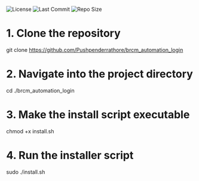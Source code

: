 ![License](https://img.shields.io/badge/license-MIT-green) 
![Last Commit](https://img.shields.io/github/last-commit/Pushpenderrathore/LUKS2-nuke)
![Repo Size](https://img.shields.io/github/repo-size/Pushpenderrathore/tor-browser)

# 1. Clone the repository
git clone https://github.com/Pushpenderrathore/brcm_automation_login

# 2. Navigate into the project directory
cd ./brcm_automation_login

# 3. Make the install script executable
chmod +x install.sh

# 4. Run the installer script
sudo ./install.sh

